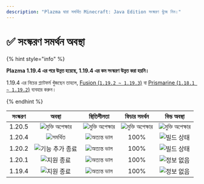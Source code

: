 ```yaml
---
description: "Plazma দ্বারা সমর্থিত Minecraft: Java Edition সংস্করণ খুঁজে নিন।"
---
```


# ✅ সংস্করণ সমর্থন অবস্থা

{% hint style="info" %}

**Plazma 1.19.4 এর পরে উন্নত হয়েছে, 1.19.4 এর কম সংস্করণ উন্নত করা হয়নি।**

1.19.4 এর নিচের প্ল্যাটফর্ম খুঁজছেন তাহলে, [Fusion (`1.19.2 ~ 1.19.3`)](https://github.com/RuinedTechnologyUnify/Fusion) বা [Prismarine (`1.18.1 ~ 1.19.2`)](https://github.com/PrismarineTeam/Prismarine) ব্যবহার করুন।

{% endhint %}

[wtr]: https://img.shields.io/badge/릴리스%20대기중-gray?style=for-the-badge

[atv]: https://img.shields.io/badge/সমর্থিত-success?style=for-the-badge

[mtn]: https://img.shields.io/badge/ফিচার%20যোগ%20সমাপ্ত-blue?style=for-the-badge

[eol]: https://img.shields.io/badge/সমর্থন%20সমাপ্ত-red?style=for-the-badge

[nul]: https://img.shields.io/badge/তথ্য%20নেই-gray?style=for-the-badge

[vgd]: https://img.shields.io/badge/অত্যন্ত%20ভাল-blue?style=for-the-badge

[100]: https://img.shields.io/badge/100%25-blue?style=for-the-badge

| সংস্করণ |          অবস্থা         |       স্থিতিশীলতা       |       ফিচার সমর্থন      |       বিল্ড অবস্থা      |
| :-----: | :---------------------: | :---------------------: | :---------------------: | :---------------------: |
|  1.20.5 | ![মুক্তি অপেক্ষার][wtr] | ![মুক্তি অপেক্ষার][wtr] | ![মুক্তি অপেক্ষার][wtr] | ![মুক্তি অপেক্ষার][wtr] |
|  1.20.4 |     ![সমর্থিত][atv]     |   ![অত্যন্ত ভাল][vgd]   |           100%          |      ![빌드 상태][204]      |
|  1.20.2 |     ![기능 추가 종료][mtn]    |   ![অত্যন্ত ভাল][vgd]   |           100%          |      ![빌드 상태][202]      |
|  1.20.1 |      ![지원 종료][eol]      |   ![অত্যন্ত ভাল][vgd]   |           100%          |      ![정보 없음][nul]      |
|  1.19.4 |      ![지원 종료][eol]      |   ![অত্যন্ত ভাল][vgd]   |           100%          |      ![정보 없음][nul]      |

[204]: https://img.shields.io/github/actions/workflow/status/PlazmaMC/Plazma/release.yml?style=for-the-badge&label=%20&branch=ver/1.20.4

[202]: https://img.shields.io/github/actions/workflow/status/PlazmaMC/Plazma/release.yml?style=for-the-badge&label=%20&branch=ver/1.20.2

<!--

https://api.plazmamc.org/v1/badge/<bit>/<str>
- bit: RGB (Boolean, ...)
    - EX) 110 -> Yellow / 001 -> Blue / 000 -> Grey
    000 001 010 011 100 101 110 111

[wtr]: https://api.plazmamc.org/v1/badge/0/릴리스%20대기중

[dev]: https://api.plazmamc.org/v1/badge/1/개발중
[atv]: https://api.plazmamc.org/v1/badge/2/지원중
[mtn]: https://api.plazmamc.org/v1/badge/6/기능%20추가%20종료
[eol]: https://api.plazmamc.org/v1/badge/4/지원%20종료

[ukn]: https://api.plazmamc.org/v1/badge/0/정보%20없음
[vgd]: https://api.plazmamc.org/v1/badge/1/매우%20좋음

|  버전  |          상태          |        안정성        |       기능 지원       |       빌드 상태       |
| :----: | :-------------------: | :------------------: | :------------------: | :------------------: |
| 1.20.5 | ![릴리스 대기중][wtr]  | ![릴리스 대기중][wtr] | ![릴리스 대기중][wtr] | ![릴리스 대기중][wtr] |
| 1.20.4 |    ![지원중][atv]     |   ![매우 좋음][vgd]   |         100%         | [![빌드 상태](https://build.plazmamc.org/1.20.4/sh)](https://build.plazmamc.org/1.20.4/) |
| 1.20.2 | ![기능 추가 종료][mtn] |   ![매우 좋음][vgd]   |         100%        | [![빌드 상태](https://build.plazmamc.org/1.20.2/sh)](https://build.plazmamc.org/1.20.2/) |
| 1.20.1 |   ![지원 종료][eol]    |   ![매우 좋음][vgd]  |         100%         |   ![빌드 상태][ukn]   |
| 1.19.4 |   ![지원 종료][eol]    |   ![매우 좋음][vgd]  |         100%         |   ![빌드 상태][ukn]   |
-->
